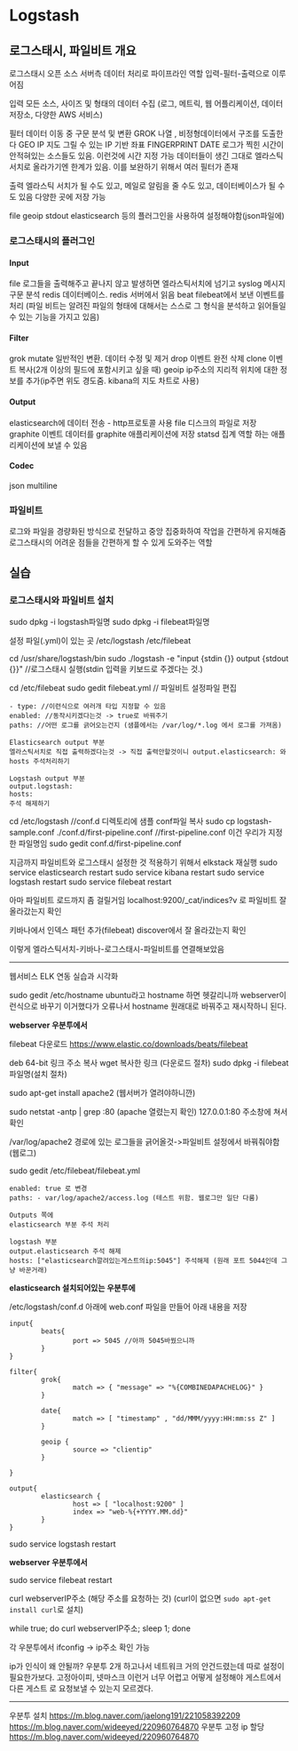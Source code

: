 # Logstash

## 로그스태시, 파일비트 개요

로그스태시
오픈 소스 서버측 데이터 처리로 파이프라인 역할
입력-필터-출력으로 이루어짐

입력
모든 소스, 사이즈 및 형태의 데이터 수집
(로그, 메트릭, 웹 어플리케이션, 데이터 저장소, 다양한 AWS 서비스)

필터
데이터 이동 중 구문 분석 및 변환
GROK 나열 , 비정형데이터에서 구조를 도출한다
GEO IP 지도 그릴 수 있는 IP 기반 좌표
FINGERPRINT
DATE 로그가 찍힌 시간이 안적혀있는 소스들도 있음. 이런것에 시간 지정 가능
데이터들이 생긴 그대로 엘라스틱서치로 올라가기엔 한계가 있음. 이를 보완하기 위해서 여러 필터가 존재

출력
엘라스틱 서치가 될 수도 있고, 메일로 알림을 줄 수도 있고, 데이터베이스가 될 수도 있음
다양한 곳에 저장 가능

file
geoip
stdout
elasticsearch
등의 플러그인을 사용하여 설정해야함(json파일에)

### 로그스태시의 플러그인

#### Input
file 로그들을 출력해주고 끝나지 않고 발생하면 엘라스틱서치에 넘기고
syslog 메시지 구문 분석
redis 데이터베이스. redis 서버에서 읽음
beat filebeat에서 보낸 이벤트를 처리 (파일 비트는 알려진 파일의 형태에 대해서는 스스로 그 형식을 분석하고 읽어들일 수 있는 기능을 가지고 있음)

#### Filter
grok
mutate 일반적인 변환. 데이터 수정 및 제거
drop 이벤트 완전 삭제
clone 이벤트 복사(2개 이상의 필드에 포함시키고 싶을 때)
geoip ip주소의 지리적 위치에 대한 정보를 추가(ip주면 위도 경도줌. kibana의 지도 차트로 사용)

#### Output
elasticsearch에 데이터 전송 - http프로토콜 사용
file 디스크의 파일로 저장
graphite 이벤트 데이터를 graphite 애플리케이션에 저장
statsd 집계 역할 하는 애플리케이션에 보낼 수 있음

#### Codec
json
multiline

### 파일비트
로그와 파일을 경량화된 방식으로 전달하고 중앙 집중화하여 작업을 간편하게 유지해줌
로그스태시의 어려운 점들을 간편하게 할 수 있게 도와주는 역할


## 실습

### 로그스태시와 파일비트 설치
sudo dpkg -i logstash파일명
sudo dpkg -i filebeat파일명

설정 파일(.yml)이 있는 곳
/etc/logstash
/etc/filebeat

cd /usr/share/logstash/bin
sudo ./logstash -e "input {stdin {}} output {stdout {}}" //로그스태시 실행(stdin 입력을 키보드로 주겠다는 것.)

cd /etc/filebeat
sudo gedit filebeat.yml // 파일비트 설정파일 편집

```
- type: //이런식으로 여러개 타입 지정할 수 있음
enabled: //동작시키겠다는것 -> true로 바꿔주기
paths: //어떤 로그를 긁어오는건지 (샘플에서는 /var/log/*.log 에서 로그를 가져옴)

Elasticsearch output 부분
엘라스틱서치로 직접 출력하겠다는것 -> 직접 출력안할것이니 output.elasticsearch: 와 hosts 주석처리하기

Logstash output 부분
output.logstash:
hosts:
주석 해제하기

``` 

cd /etc/logstash
//conf.d 디렉토리에 샘플 conf파일 복사
sudo cp logstash-sample.conf ./conf.d/first-pipeline.conf
//first-pipeline.conf 이건 우리가 지정한 파일명임
sudo gedit conf.d/first-pipeline.conf

지금까지 파일비트와 로그스태시 설정한 것 적용하기 위해서 elkstack 재실행
sudo service elasticsearch restart
sudo service kibana restart
sudo service logstash restart
sudo service filebeat restart

아마 파일비트 로드까지 좀 걸릴거임
localhost:9200/_cat/indices?v 로 파일비트 잘 올라갔는지 확인

키바나에서 인덱스 패턴 추가(filebeat)
discover에서 잘 올라갔는지 확인

이렇게 엘라스틱서치-키바나-로그스태시-파일비트를 연결해보았음

---

웹서비스 ELK 연동 실습과 시각화

sudo gedit /etc/hostname
ubuntu라고 hostname 하면 헷갈리니까 webserver이런식으로 바꾸기
이거했다가 오류나서 hostname 원래대로 바꿔주고 재시작하니 된다.

**webserver 우분투에서**

filebeat 다운로드
<https://www.elastic.co/downloads/beats/filebeat>

deb 64-bit 링크 주소 복사
wget 복사한 링크 (다운로드 절차)
sudo dpkg -i filebeat파일명(설치 절차)

sudo apt-get install apache2
(웹서버가 열려야하니깐)

sudo netstat -antp | grep :80
(apache 열렸는지 확인)
127.0.0.1:80 주소창에 쳐서 확인

/var/log/apache2
경로에 있는 로그들을 긁어올것->파일비트 설정에서 바꿔줘야함
(웹로그)

sudo gedit /etc/filebeat/filebeat.yml

```
enabled: true 로 변경
paths: - var/log/apache2/access.log (테스트 위함. 웹로그만 일단 다룸)

Outputs 쪽에
elasticsearch 부분 주석 처리

logstash 부분
output.elasticsearch 주석 해제
hosts: ["elasticsearch깔려있는게스트의ip:5045"] 주석해제 (원래 포트 5044인데 그냥 바꾼거래)

```


**elasticsearch 설치되어있는 우분투에**

/etc/logstash/conf.d 아래에
web.conf 파일을 만들어 아래 내용을 저장

```
input{
        beats{
                port => 5045 //아까 5045바꿨으니까
        }
}

filter{
        grok{
                match => { "message" => "%{COMBINEDAPACHELOG}" }
        }

        date{
                match => [ "timestamp" , "dd/MMM/yyyy:HH:mm:ss Z" ]
        }

        geoip {
                source => "clientip" 
        }

}

output{
        elasticsearch {
                host => [ "localhost:9200" ]
                index => "web-%{+YYYY.MM.dd}"
        }
}

```

sudo service logstash restart


**webserver 우분투에서**

sudo service filebeat restart

curl webserverIP주소 (해당 주소를 요청하는 것)
(curl이 없으면 `sudo apt-get install curl`로 설치)

while true; do curl webserverIP주소; sleep 1; done




각 우분투에서 ifconfig
-> ip주소 확인 가능


ip가 인식이 왜 안될까?
우분투 2개 하고나서 네트워크 거의 안건드렸는데
따로 설정이 필요한가보다.
고정아이피, 넷마스크 이런거 너무 어렵고 
어떻게 설정해야 게스트에서 다른 게스트 로 요청보낼 수 있는지 모르겠다.


---
우분투 설치
https://m.blog.naver.com/jaelong191/221058392209
https://m.blog.naver.com/wideeyed/220960764870
우분투 고정 ip 할당
https://m.blog.naver.com/wideeyed/220960764870